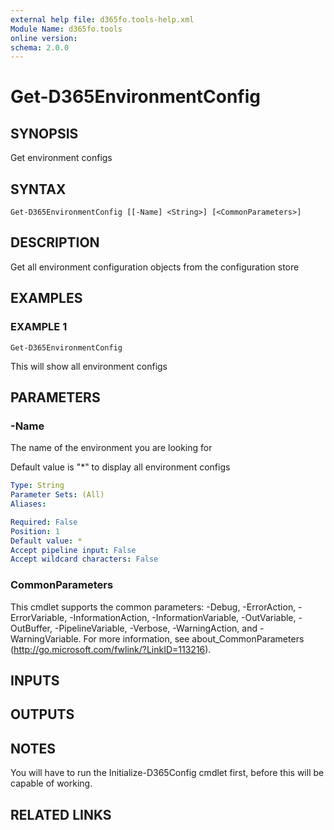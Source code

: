 ```yaml
---
external help file: d365fo.tools-help.xml
Module Name: d365fo.tools
online version:
schema: 2.0.0
---
```


# Get-D365EnvironmentConfig

## SYNOPSIS
Get environment configs

## SYNTAX

```
Get-D365EnvironmentConfig [[-Name] <String>] [<CommonParameters>]
```

## DESCRIPTION
Get all environment configuration objects from the configuration store

## EXAMPLES

### EXAMPLE 1
```
Get-D365EnvironmentConfig
```

This will show all environment configs

## PARAMETERS

### -Name
The name of the environment you are looking for

Default value is "*" to display all environment configs

```yaml
Type: String
Parameter Sets: (All)
Aliases:

Required: False
Position: 1
Default value: *
Accept pipeline input: False
Accept wildcard characters: False
```

### CommonParameters
This cmdlet supports the common parameters: -Debug, -ErrorAction, -ErrorVariable, -InformationAction, -InformationVariable, -OutVariable, -OutBuffer, -PipelineVariable, -Verbose, -WarningAction, and -WarningVariable.
For more information, see about_CommonParameters (http://go.microsoft.com/fwlink/?LinkID=113216).

## INPUTS

## OUTPUTS

## NOTES
You will have to run the Initialize-D365Config cmdlet first, before this will be capable of working.

## RELATED LINKS
